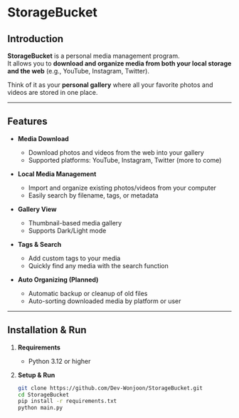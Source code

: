 # StorageBucket

## Introduction
**StorageBucket** is a personal media management program.  
It allows you to **download and organize media from both your local storage and the web** (e.g., YouTube, Instagram, Twitter).  

Think of it as your **personal gallery** where all your favorite photos and videos are stored in one place.

---

## Features

- **Media Download**
  - Download photos and videos from the web into your gallery
  - Supported platforms: YouTube, Instagram, Twitter (more to come)

- **Local Media Management**
  - Import and organize existing photos/videos from your computer
  - Easily search by filename, tags, or metadata

- **Gallery View**
  - Thumbnail-based media gallery
  - Supports Dark/Light mode

- **Tags & Search**
  - Add custom tags to your media
  - Quickly find any media with the search function

- **Auto Organizing (Planned)**
  - Automatic backup or cleanup of old files
  - Auto-sorting downloaded media by platform or user

---

## Installation & Run

1. **Requirements**
   - Python 3.12 or higher

2. **Setup & Run**
   ```bash
   git clone https://github.com/Dev-Wonjoon/StorageBucket.git
   cd StorageBucket
   pip install -r requirements.txt
   python main.py
